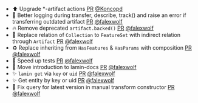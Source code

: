 - ⬆️ Upgrade *-artifact actions [PR](https://github.com/laminlabs/lamindb-setup/pull/849) [@Koncopd](https://github.com/Koncopd)
- 🚸 Better logging during transfer, describe, track() and raise an error if transferring outdated artifact [PR](https://github.com/laminlabs/lamindb/pull/1908) [@falexwolf](https://github.com/falexwolf)
- 🔥 Remove deprecated `artifact.backed()` [PR](https://github.com/laminlabs/lamindb/pull/1907) [@falexwolf](https://github.com/falexwolf)
- 🎨 Replace relation of `Collection` to `FeatureSet` with indirect relation through `Artifact` [PR](https://github.com/laminlabs/lamindb/pull/1905) [@falexwolf](https://github.com/falexwolf)
- ♻️ Replace inheriting from `HasFeatures` & `HasParams` with composition [PR](https://github.com/laminlabs/lamindb/pull/1904) [@falexwolf](https://github.com/falexwolf)
- 👷 Speed up tests [PR](https://github.com/laminlabs/lamindb/pull/1903) [@falexwolf](https://github.com/falexwolf)
- 📝 Move introduction to lamin-docs [PR](https://github.com/laminlabs/lamindb/pull/1902) [@falexwolf](https://github.com/falexwolf)
- ✨ `lamin get` via `key` or `uid` [PR](https://github.com/laminlabs/lamindb/pull/1901) [@falexwolf](https://github.com/falexwolf)
- ✨ Get entity by key or uid [PR](https://github.com/laminlabs/lamin-cli/pull/69) [@falexwolf](https://github.com/falexwolf)
- 🐛 Fix query for latest version in manual transform constructor [PR](https://github.com/laminlabs/lamindb/pull/1900) [@falexwolf](https://github.com/falexwolf)

